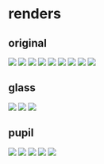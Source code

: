 # renders
## original
![](neon.png)
![](1.png)
![](2.png)
![](3.png)
![](4.png)
![](5.png)
![](6.png)
![](7.png)
![](8.png)

## glass
![](./glass/1.png)
![](./glass/2.png)
![](./glass/3.png)

## pupil
![](./pupil/1.png)
![](./pupil/2.png)
![](./pupil/3.png)
![](./pupil/4.png)
![](./pupil/5.png)

